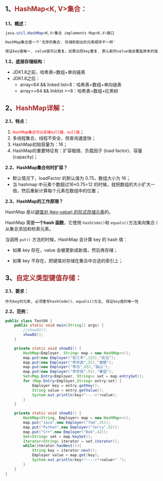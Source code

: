 ## 1、<span style="color:brown">HashMap<K, V>集合：</span>

### <!--自JDK1.2以后, HashTable<K,V>就被HashMap<K,V>替代-->

**1.1、概述：**

```scss
java.util.HashMap<K,V>集合 implements Map<K,V>接口

HashMap集合是一个'无序的集合, 存储和取出的元素顺序不一样'

保证key值唯一, value值可以重复。如果出现key重复, 那么新的value值会覆盖原本的值
```

**1.2、底层存储结构：**

- JDK1.8之前，哈希表=数组+单向链表
- JDK1.8之后：
  - array<64 && linked list<8：哈希表=数组+单向链表
  - array>=64 && linklist >=8：哈希表=数组+红黑树



## 2、<span style="color:brown">HashMap<E>详解：</span>

**2.1、特点：**

1. <span style="color:red">`HashMap集合可以存储null键、null值`</span>；
2. 多线程集合，线程不安全，但查询速度快；
3. HashMap初始容量为：16；
4. HashMap的重要特征有：扩容极限、负载因子 (load factor)、容量 (capacity)；

**2.2、HashMap集合何时扩容？**

- 默认情况下，loadFactor 的默认值为 0.75，数组大小为 16；
- 当 hashmap 中元素个数超过16*0.75=12 的时候，就把数组的大小扩大一倍，然后重新计算每个元素在数组中的位置；

**2.3、HashMap的工作原理？**

HashMap 是以<u>键值对 (key-value) 的形式存储元素</u>的。

HashMap 需要**一个hash 函数**，它使用 `hashCode()`和 `equals()`方法来向集合 / 从集合添加和检索元素。

当调用 `put()` 方法的时候，HashMap 会计算 key 的 hash 值：

- 如果 key 存在，value 会被更新成新值，然后再存储；

- 如果 key 不存在，把键值对存储在集合中合适的索引上；

 


## 3、<span style="color:brown">自定义类型键值存储：</span>

**2.1、要求：**

```apl
作为key的元素, 必须重写hashCode()、equals()方法, 保证key值的唯一性
```

**2.2、范例：**

```java
public class Text04 {
    public static void main(String[] args) {
        //show01();
        show02();
    }

    private static void show02() {
        HashMap<Employer, String> map = new HashMap<>();
        map.put(new Employer("张三丰",125),"武当");
        map.put(new Employer("李世民",55),"唐朝");
        map.put(new Employer("李白",65),"骊山");
        map.put(new Employer("李世民",55),"秦国");
        Set<Map.Entry<Employer, String>> set = map.entrySet();
        for (Map.Entry<Employer,String> entry:set) {
            Employer key = entry.getKey();
            String value = entry.getValue();
            System.out.println(key+"---->"+value);
        }
    }

    private static void show01() {
        HashMap<String, Employer> map = new HashMap<>();
        map.put("Java",new Employer("Tom",25));
        map.put("Python",new Employer("Jerry",52));
        map.put("C++",new Employer("Bob",42));
        Set<String> set = map.keySet();
        Iterator<String> iterator = set.iterator();
        while(iterator.hasNext()){
            String key = iterator.next();
            Employer value = map.get(key);
            System.out.println(key+"---->"+value+" ");
        }
    }
}
```

